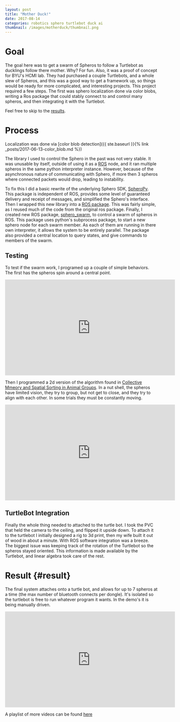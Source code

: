 ```yaml
---
layout: post
title: "Mother Duck!"
date: 2017-08-14
categories: robotics sphero turtlebot duck ai
thumbnail: /images/motherduck/thumbnail.png
---
```


Goal
============

The goal here was to get a swarm of Spheros to follow a Turtlebot as ducklings follow there mother. Why? For fun. Also, it was a proof of concept for BYU's HCMI lab. They had purchased a couple Turtlebots, and a whole slew of Spheros, and this was a good way to get a framework up, so things would be ready for more complicated, and interesting projects. This project required a few steps. The first was sphero localization done via color blobs, writing a Ros package that could stably connect to and control many spheros, and then integrating it with the Turtlebot.

Feel free to skip to the [results](#result).


Process
========

Localization was done via [color blob detection]({{ ste.baseurl }}{% link _posts/2017-06-13-color_blob.md %})

The library I used to control the Sphero in the past was not very stable. It was unusable by itself, outside of using it as a [ROS](http://www.ros.org/) node, and it ran multiple spheros in the same python interpreter instance. However, because of the asynchronous nature of communicating with Sphero, if more then 3 spheros where connected packets would drop, leading to instability.

To fix this I did a basic rewrite of the underlying Sphero SDK, [SpheroPy](https://github.com/darin-costello/spheropy). This package is independent of ROS, provides some level of guaranteed delivery and receipt of messages, and simplified the Sphero's interface. Then I wrapped this new library into a [ROS package](https://github.com/darin-costello/sphero). This was fairly simple, as I reused much of the code from the original ros package. Finally, I created  new ROS package, [sphero_swarm](https://github.com/darin-costello/sphero_swarm), to control a swarm of spheros in ROS. This package uses python's subprocess package, to start a new sphero node for each swarm member. As each of them are running in there own interpreter, it allows the system to be entirely parallel. The package also provided a central location to query states, and give commands to members of the swarm.

Testing
--------

To test if the swarm work, I programed up a couple of simple behaviors. The first has the spheros spin around a central point.

<iframe width="560" height="315" src="https://www.youtube.com/embed/usyY9VhZJ_4" frameborder="0" allow="autoplay; encrypted-media" allowfullscreen></iframe>

Then I programmed a 2d version of the algorithm found in [Collective Mmeory and Spatial Sorting in Animal Groups](https://ac.els-cdn.com/S0022519302930651/1-s2.0-S0022519302930651-main.pdf?_tid=55c2f8cc-9ff3-4a25-b09c-68593eb01f62&acdnat=1528333176_923f4c61d58caf18bda87c2ede7ded79). In a nut shell, the spheros have limited vision, they try to group, but not get to close, and they try to align with each other. In some trials they must be constantly moving.

 <iframe width="560" height="315" src="https://www.youtube.com/embed/videoseries?list=PL4FfHurFqHLX-pbkjNmFFtdl0--g7Z711" frameborder="0" allow="autoplay; encrypted-media" allowfullscreen></iframe>


TurtleBot Integration
---------------------

Finally the whole thing needed to attached to the turtle bot. I took the PVC that held the camera to the ceiling, and flipped it upside down. To attach it to the turtlebot I initially designed a rig to 3d print, then my wife built it out of wood in about a minute. With ROS software integration was a breeze. The biggest issue was keeping track of the rotation of the Turtlebot so the spheros stayed oriented. This information is made available by the Turtlebot, and linear algebra took care of the rest.

Result {#result}
=======

The final system attaches onto a turtle bot, and allows for up to 7 spheros at a time (the max number of bluetooth connects per dongle). It's isolated so the turtlebot is free to run whatever program it wants. In the demo's it is being manually driven. 

<iframe width="560" height="315" src="https://www.youtube.com/embed/EZFwO68UK-s" frameborder="0" allow="autoplay; encrypted-media" allowfullscreen></iframe>


A playlist of more videos can be found [here](https://www.youtube.com/watch?v=-hhLRCKvZAk&list=PL4FfHurFqHLXLKwpvOWm_gIwAgnY_hkay)